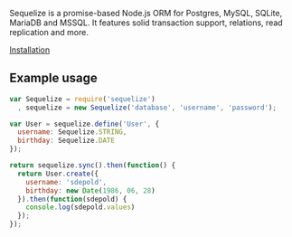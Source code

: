 Sequelize is a promise-based Node.js ORM for Postgres, MySQL, SQLite, MariaDB and MSSQL. It features solid transaction support, relations, read replication and more. 

[Installation](http://sequelize.readthedocs.org/en/latest/docs/installation/)

## Example usage
```js    
var Sequelize = require('sequelize')
  , sequelize = new Sequelize('database', 'username', 'password');

var User = sequelize.define('User', {
  username: Sequelize.STRING,
  birthday: Sequelize.DATE
});

return sequelize.sync().then(function() {
  return User.create({
    username: 'sdepold',
    birthday: new Date(1986, 06, 28)
  }).then(function(sdepold) {
    console.log(sdepold.values)
  });
});
```